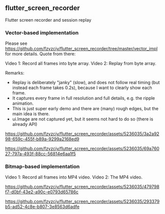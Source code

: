 ## flutter_screen_recorder

Flutter screen recorder and session replay

### Vector-based implementation

Please see https://github.com/fzyzcjy/flutter_screen_recorder/tree/master/vector_impl for more details. Quote from there:

Video 1: Record all frames into byte array.
Video 2: Replay from byte array.

Remarks:

* Replay is deliberately "janky" (slow), and does not follow real timing (but instead each frame takes 0.2s), because I want to clearly show each frame.
* It captures every frame in full resolution and full details, e.g. the ripple animation.
* This is just super early demo and there are (many) rough edges, but the main idea is there.
* ui.Image are not captured yet, but it seems not hard to do so (there is already API)

https://github.com/fzyzcjy/flutter_screen_recorder/assets/5236035/3a2a9298-659c-455f-b89a-9299a2168ed9

https://github.com/fzyzcjy/flutter_screen_recorder/assets/5236035/69a76027-797a-493f-88cc-56814e6aa1f5

### Bitmap-based implementation

Video 1: Record all frames into MP4 video.
Video 2: The MP4 video.

https://github.com/fzyzcjy/flutter_screen_recorder/assets/5236035/479798f7-d0bf-43e2-a90c-e0793d65786c

https://github.com/fzyzcjy/flutter_screen_recorder/assets/5236035/293379b5-ad52-4c8e-b807-3e8563d6adfe

